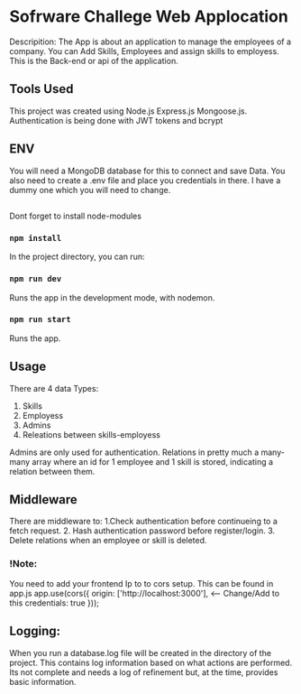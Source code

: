 # Sofrware Challege Web Applocation

Descripition:  The App is about an application to manage the employees of a company. You can Add Skills, Employees and assign skills to employess.
This is the Back-end or api of the application.

## Tools Used

This project was created using Node.js Express.js Mongoose.js.
Authentication is being done with JWT tokens and bcrypt

## ENV

You will need a MongoDB database for this to connect and save Data. 
You also need to create a .env file and place you credentials in there. I have a dummy one which you will need to change.

## 

Dont forget to install node-modules

### `npm install`

In the project directory, you can run:

### `npm run dev`

Runs the app in the development mode, with nodemon.

### `npm run start`

Runs the app.

##

## Usage

There are 4 data Types:

1. Skills
2. Employess
3. Admins
4. Releations between skills-employess

Admins are only used for authentication. 
Relations in pretty much a many-many array where an id for 1 employee and 1 skill is stored, indicating a relation between them.

## Middleware
There are middleware to:
1.Check authentication before continueing to a fetch request.
2. Hash authentication password before register/login.
3. Delete relations when an employee or skill is deleted.

### !Note:
You need to add your frontend Ip to to cors setup. This can be found in app.js 
app.use(cors({
    origin: ['http://localhost:3000'], <-- Change/Add to this
    credentials: true 
}));

## Logging:
When you run a database.log file will be created in the directory of the project. This contains log information based on what actions are performed.
Its not complete and needs a log of refinement but, at the time, provides basic information.






